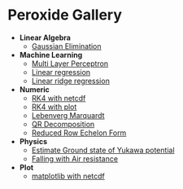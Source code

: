 # Peroxide Gallery

* **Linear Algebra**
    * [Gaussian Elimination](./Linear_Algebra/triangular)
* **Machine Learning**
    * [Multi Layer Perceptron](./Machine_Learning/mlp)
    * [Linear regression](./Machine_Learning/linear_reg)
    * [Linear ridge regression](./Machine_Learning/linear_reg_ridge)
* **Numeric**
    * [RK4 with netcdf](./Numeric/rk4_with_nc)
    * [RK4 with plot](./Numeric/rk4_with_plot)
    * [Lebenverg Marquardt](./Numeric/lm)
    * [QR Decomposition](./Numeric/qr)
    * [Reduced Row Echelon Form](./Numeric/rref)
* **Physics**
    * [Estimate Ground state of Yukawa potential](./Physics/yukawa_ground_state)
    * [Falling with Air resistance](./Physics/fall_drag)
* **Plot**
    * [matplotlib with netcdf](./Plot/matplotlib_with_netcdf)
